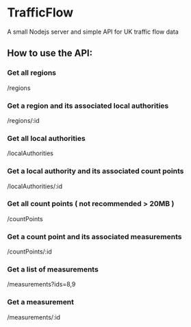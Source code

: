 # TrafficFlow
A small Nodejs server and simple API for UK traffic flow data

## How to use the API:

### Get all regions
/regions
### Get a region and its associated local authorities
/regions/:id

### Get all local authorities
/localAuthorities
### Get a local authority and its associated count points
/localAuthorities/:id

### Get all count points ( not recommended > 20MB ) 
/countPoints
### Get a count point and its associated measurements
/countPoints/:id

### Get a list of measurements
/measurements?ids=8,9
### Get a measurement
/measurements/:id


